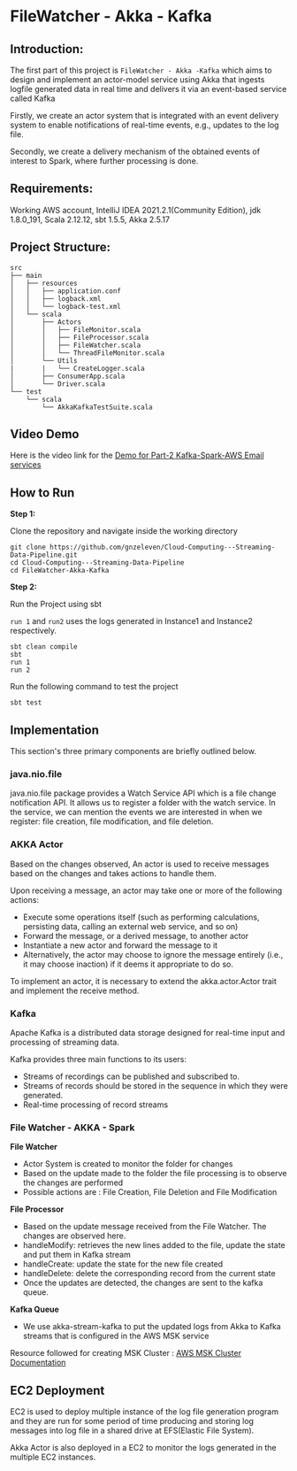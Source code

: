 # FileWatcher - Akka - Kafka

## Introduction:

The first part of this project is `FileWatcher - Akka -Kafka` which aims to design and implement an actor-model service using Akka that ingests logfile generated data in real time and delivers it via an event-based service called Kafka
 
Firstly, we create an actor system that is integrated with an event delivery system to enable notifications of real-time events, e.g., updates to the log file. 

Secondly, we create a delivery mechanism of the obtained events of interest to Spark, where further processing is done.

## Requirements:

Working AWS account, IntelliJ IDEA 2021.2.1(Community Edition), jdk 1.8.0_191, Scala 2.12.12, sbt 1.5.5, Akka 2.5.17

## Project Structure:

```
src
├── main
│   ├── resources
│   │   ├── application.conf
│   │   ├── logback.xml
│   │   └── logback-test.xml
│   └── scala
│       ├── Actors
│       │   ├── FileMonitor.scala
│       │   ├── FileProcessor.scala
│       │   ├── FileWatcher.scala
│       │   └── ThreadFileMonitor.scala
│       └── Utils
|       |   └── CreateLogger.scala
│       ├── ConsumerApp.scala
│       └── Driver.scala
└── test
    └── scala
        └── AkkaKafkaTestSuite.scala
```

## Video Demo
Here is the video link for the [Demo for Part-2 Kafka-Spark-AWS Email services](https://youtu.be/lj0DRL-SwMM)

## How to Run

**Step 1:**

Clone the repository and navigate inside the working directory
```
git clone https://github.com/gnzeleven/Cloud-Computing---Streaming-Data-Pipeline.git
cd Cloud-Computing---Streaming-Data-Pipeline
cd FileWatcher-Akka-Kafka
```

**Step 2:**

Run the Project using sbt

`run 1` and `run2` uses the logs generated in Instance1 and Instance2 respectively.


```
sbt clean compile 
sbt  
run 1  
run 2 
```
Run the following command to test the project

```
sbt test
```

## Implementation

This section's three primary components are briefly outlined below.

### java.nio.file

java.nio.file package provides a Watch Service API which is a file change notification API. It allows us to register a folder with the watch service. 
In the service, we can mention the events we are interested in when we register: file creation, file modification, and file deletion.


### AKKA Actor

Based on the changes observed, An actor is used to receive messages based on the changes and takes actions to handle them. 

Upon receiving a message, an actor may take one or more of the following actions:

- Execute some operations itself (such as performing calculations, persisting data, calling an external web service, and so on)
- Forward the message, or a derived message, to another actor
- Instantiate a new actor and forward the message to it
- Alternatively, the actor may choose to ignore the message entirely (i.e., it may choose inaction) if it deems it appropriate to do so.

To implement an actor, it is necessary to extend the akka.actor.Actor trait and implement the receive method. 


### Kafka

Apache Kafka is a distributed data storage designed for real-time input and processing of streaming data.

Kafka provides three main functions to its users:

- Streams of recordings can be published and subscribed to.
- Streams of records should be stored in the sequence in which they were generated.
- Real-time processing of record streams


### File Watcher - AKKA - Spark

**File Watcher**

- Actor System is created to monitor the folder for changes
- Based on the update made to the folder the file processing is to observe the changes are performed
- Possible actions are : File Creation, File Deletion and File Modification

**File Processor**

- Based on the update message received from the File Watcher. The changes are observed here.
- handleModify: retrieves the new lines added to the file, update the state and put them in Kafka stream
- handleCreate: update the state for the new file created
- handleDelete: delete the corresponding record from the current state
- Once the updates are detected, the changes are sent to the kafka queue.

**Kafka Queue**
- We use akka-stream-kafka to put the updated logs from Akka to Kafka streams that is configured in the AWS MSK service

Resource followed for creating MSK Cluster : [AWS MSK Cluster Documentation](https://docs.aws.amazon.com/msk/latest/developerguide/getting-started.html)

## EC2 Deployment

EC2 is used to deploy multiple instance of the log file generation program and they are run for some period of time producing and storing log messages into log file in a shared drive at EFS(Elastic File System). 

Akka Actor is also deployed in a EC2 to monitor the logs generated in the multiple EC2 instances.

